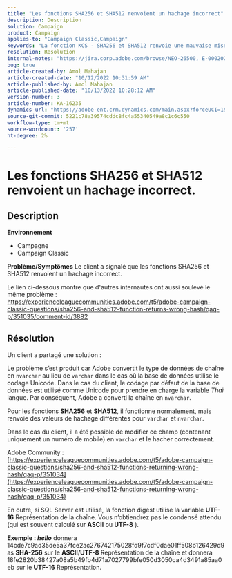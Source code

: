```yaml
---
title: "Les fonctions SHA256 et SHA512 renvoient un hachage incorrect"
description: Description
solution: Campaign
product: Campaign
applies-to: "Campaign Classic,Campaign"
keywords: "La fonction KCS - SHA256 et SHA512 renvoie une mauvaise mise à jour de hachage 2e"
resolution: Resolution
internal-notes: "https://jira.corp.adobe.com/browse/NEO-26500, E-000202021, E-000148142"
bug: true
article-created-by: Amol Mahajan
article-created-date: "10/12/2022 10:31:59 AM"
article-published-by: Amol Mahajan
article-published-date: "10/13/2022 10:28:12 AM"
version-number: 3
article-number: KA-16235
dynamics-url: "https://adobe-ent.crm.dynamics.com/main.aspx?forceUCI=1&pagetype=entityrecord&etn=knowledgearticle&id=b5d33d17-194a-ed11-bba1-000d3a31576b"
source-git-commit: 5221c78a39574cddc8fc4a55340549a8c1c6c550
workflow-type: tm+mt
source-wordcount: '257'
ht-degree: 2%

---
```


# Les fonctions SHA256 et SHA512 renvoient un hachage incorrect.

## Description

<b>Environnement</b>
- Campagne
- Campaign Classic

<b>Problème/Symptômes</b>
Le client a signalé que les fonctions SHA256 et SHA512 renvoient un hachage incorrect.

Le lien ci-dessous montre que d&#39;autres internautes ont aussi soulevé le même problème : https://experienceleaguecommunities.adobe.com/t5/adobe-campaign-classic-questions/sha256-and-sha512-function-returns-wrong-hash/qaq-p/351035/comment-id/3882


## Résolution


Un client a partagé une solution :

Le problème s’est produit car Adobe convertit le type de données de chaîne en `nvarchar` au lieu de `varchar` dans le cas où la base de données utilise le codage Unicode. Dans le cas du client, le codage par défaut de la base de données est utilisé comme Unicode pour prendre en charge la variable *Thaï* langue. Par conséquent, Adobe a converti la chaîne en `nvarchar`.

Pour les fonctions <b>SHA256</b> et <b>SHA512</b>, il fonctionne normalement, mais renvoie des valeurs de hachage différentes pour `varchar` et `nvarchar`.

Dans le cas du client, il a été possible de modifier ce champ (contenant uniquement un numéro de mobile) en `varchar` et le hacher correctement.

Adobe Community :
[https://experienceleaguecommunities.adobe.com/t5/adobe-campaign-classic-questions/sha256-and-sha512-functions-returning-wrong-hash/qaq-p/351034](https://experienceleaguecommunities.adobe.com/t5/adobe-campaign-classic-questions/sha256-and-sha512-functions-returning-wrong-hash/qaq-p/351034)

En outre, si SQL Server est utilisé, la fonction digest utilise la variable <b>UTF-16</b> Représentation de la chaîne. Vous n’obtiendrez pas le condensé attendu (qui est souvent calculé sur <b>ASCII</b> ou <b>UTF-8</b> ).

<b>Exemple : *hello</b>* donnera 14cde7c9ad35de5a37fce2ac276742175028fd9f7cdf0dae01ff508b126429d9 as <b>SHA-256</b> sur le <b>ASCII/UTF-8</b> Représentation de la chaîne et donnera 18fe2820b38427a08a5b49fb4d71a7027799bfe050d3050ca4d3491a85aa0eb sur le <b>UTF-16</b> Représentation.
